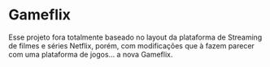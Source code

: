 # Gameflix
Esse projeto fora totalmente baseado no layout da plataforma de Streaming de filmes e séries Netflix, porém, com modificações que à fazem parecer com uma plataforma de jogos... a nova Gameflix.

